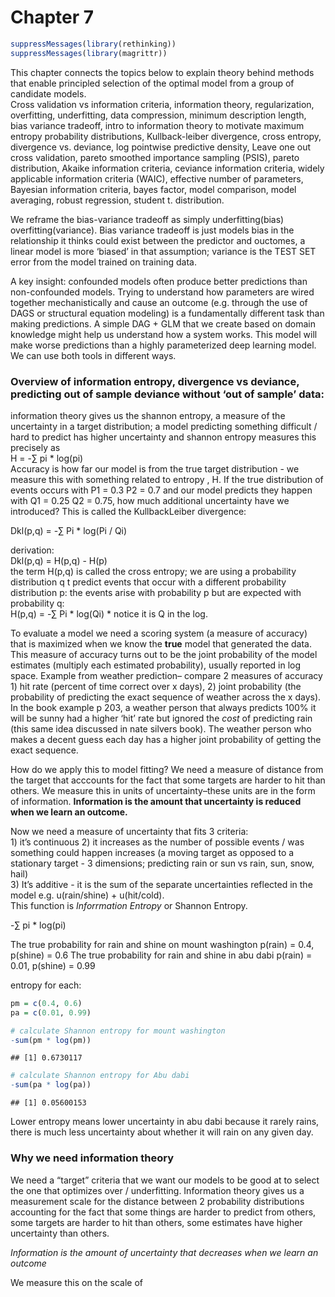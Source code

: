 Chapter 7
================

<!--   output: -->

<!--   html_document: -->

<!--     df_print: paged -->

<!-- editor_options: -->

<!--   chunk_output_type: inline -->

``` r
suppressMessages(library(rethinking))
suppressMessages(library(magrittr))
```

This chapter connects the topics below to explain theory behind methods
that enable principled selection of the optimal model from a group of
candidate models.  
Cross validation vs information criteria, information theory,
regularization, overfitting, underfitting, data compression, minimum
description length, bias variance tradeoff, intro to information theory
to motivate maximum entropy probability distributions, Kullback-leiber
divergence, cross entropy, divergence vs. deviance, log pointwise
predictive density, Leave one out cross validation, pareto smoothed
importance sampling (PSIS), pareto distribution, Akaike information
criteria, ceviance information criteria, widely applicable information
criteria (WAIC), effective number of parameters, Bayesian information
criteria, bayes factor, model comparison, model averaging, robust
regression, student t. distribution.

We reframe the bias-variance tradeoff as simply underfitting(bias)
overfitting(variance). Bias variance tradeoff is just models bias in the
relationship it thinks could exist between the predictor and ouctomes, a
linear model is more ‘biased’ in that assumption; variance is the TEST
SET error from the model trained on training data.

A key insight: confounded models often produce better predictions than
non-confounded models. Trying to understand how parameters are wired
together mechanistically and cause an outcome (e.g. through the use of
DAGS or structural equation modeling) is a fundamentally different task
than making predictions. A simple DAG + GLM that we create based on
domain knowledge might help us understand how a system works. This model
will make worse predictions than a highly parameterized deep learning
model. We can use both tools in different
ways.

### Overview of information entropy, divergence vs deviance, predicting out of sample deviance without ‘out of sample’ data:

information theory gives us the shannon entropy, a measure of the
uncertainty in a target distribution; a model predicting something
difficult / hard to predict has higher uncertainty and shannon entropy
measures this precisely as  
H = -∑ pi \* log(pi)  
Accuracy is how far our model is from the true target distribution - we
measure this with something related to entropy , H. If the true
distribution of events occurs with P1 = 0.3 P2 = 0.7 and our model
predicts they happen with Q1 = 0.25 Q2 = 0.75, how much additional
uncertainty have we introduced? This is called the KullbackLeiber
divergence:

Dkl(p,q) = -∑ Pi \* log(Pi / Qi)

derivation:  
Dkl(p,q) = H(p,q) - H(p)  
the term H(p,q) is called the cross entropy; we are using a probability
distribution q t predict events that occur with a different probability
distribution p: the events arise with probability p but are expected
with probability q:  
H(p,q) = -∑ Pi \* log(Qi) \* notice it is Q in the log.

To evaluate a model we need a scoring system (a measure of accuracy)
that is maximized when we know the **true** model that generated the
data. This measure of accuracy turns out to be the joint probability of
the model estimates (multiply each estimated probability), usually
reported in log space. Example from weather prediction– compare 2
measures of accuracy 1) hit rate (percent of time correct over x days),
2) joint probability (the probability of predicting the exact sequence
of weather across the x days). In the book example p 203, a weather
person that always predicts 100% it will be sunny had a higher ‘hit’
rate but ignored the *cost* of predicting rain (this same idea discussed
in nate silvers book). The weather person who makes a decent guess each
day has a higher joint probability of getting the exact sequence.

How do we apply this to model fitting? We need a measure of distance
from the target that acccounts for the fact that some targets are harder
to hit than others. We measure this in units of uncertainty–these units
are in the form of information. **Information is the amount that
uncertainty is reduced when we learn an outcome.**

Now we need a measure of uncertainty that fits 3 criteria:  
1\) it’s continuous 2) it increases as the number of possible events /
was something could happen increases (a moving target as opposed to a
stationary target - 3 dimensions; predicting rain or sun vs rain, sun,
snow, hail)  
3\) It’s additive - it is the sum of the separate uncertainties
reflected in the model e.g. u(rain/shine) + u(hit/cold).  
This function is *Inforrmation Entropy* or Shannon Entropy.

\-∑ pi \* log(pi)

The true probability for rain and shine on mount washington p(rain) =
0.4, p(shine) = 0.6 The true probability for rain and shine in abu dabi
p(rain) = 0.01, p(shine) = 0.99

entropy for each:

``` r
pm = c(0.4, 0.6)
pa = c(0.01, 0.99)

# calculate Shannon entropy for mount washington 
-sum(pm * log(pm))
```

    ## [1] 0.6730117

``` r
# calculate Shannon entropy for Abu dabi 
-sum(pa * log(pa))
```

    ## [1] 0.05600153

Lower entropy means lower uncertainty in abu dabi because it rarely
rains, there is much less uncertainty about whether it will rain on any
given day.

### Why we need information theory

We need a “target” criteria that we want our models to be good at to
select the one that optimizes over / underfitting. Information theory
gives us a measurement scale for the distance between 2 probability
distributions accounting for the fact that some things are harder to
predict from others, some targets are harder to hit than others, some
estimates have higher uncertainty than others.

*Information is the amount of uncertainty that decreases when we learn
an outcome*

We measure this on the scale of
